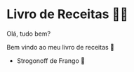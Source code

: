 # Livro de Receitas :man_cook: 

Olá, tudo bem?

Bem vindo ao meu livro de receitas :wave:

- Strogonoff de Frango :baby_chick:

  ​
